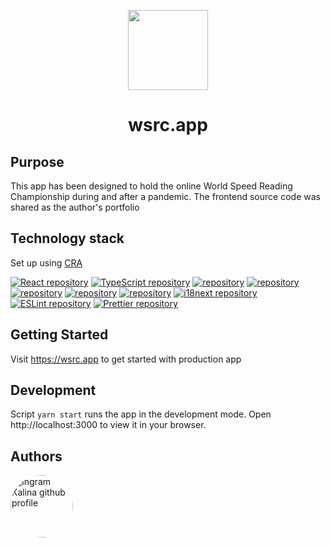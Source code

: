 <p align="center">
  <img src="https://api.wsrc.app/assets/graphics/logo.png" height="128">
  <h1 align="center">wsrc.app</h1>
</p>

## Purpose

This app has been designed to hold the online World Speed Reading Championship during and after a pandemic. The frontend source code was shared as the author's portfolio

## Technology stack

Set up using <a aria-label="create-react-app" href="https://create-react-app.dev">CRA</a>

<a aria-label="React" href="https://github.com/facebook/react/"><img alt="React repository" src="https://img.shields.io/badge/-React-black" /></a> <a aria-label="TypeScript" href="https://github.com/microsoft/TypeScript"><img alt="TypeScript repository" src="https://img.shields.io/badge/-TypeScript-black" /></a> <a aria-label="Ant Design" href="https://github.com/ant-design/ant-design"><img alt=" repository" src="https://img.shields.io/badge/-Ant Design-black" /></a> <a aria-label="styled-components" href="https://github.com/styled-components/styled-components"><img alt=" repository" src="https://img.shields.io/badge/-styled--components-black" /></a> <a aria-label="tailwindcss" href="https://github.com/tailwindlabs/tailwindcss"><img alt=" repository" src="https://img.shields.io/badge/-tailwindcss-black" /></a> <a aria-label="React Query" href="https://github.com/tanstack/query"><img alt=" repository" src="https://img.shields.io/badge/-React Query-black" /></a> <a aria-label="Recoil" href="https://github.com/facebookexperimental/Recoil"><img alt=" repository" src="https://img.shields.io/badge/-Recoil-black" /></a> <a aria-label="i18next" href="https://github.com/i18next/i18next"><img alt="i18next repository" src="https://img.shields.io/badge/-i18next-black" /></a> <a aria-label="ESLint" href="https://github.com/eslint/eslint"><img alt="ESLint repository" src="https://img.shields.io/badge/-ESLint-black" /></a> <a aria-label="Prettier" href="https://github.com/prettier/prettier"><img alt="Prettier repository" src="https://img.shields.io/badge/-Prettier-black" /></a>

## Getting Started

Visit <a aria-label="wsrc.app auth page" href="https://wsrc.app">https://wsrc.app</a> to get started with production app

## Development

Script `yarn start` runs the app in the development mode.
Open http://localhost:3000 to view it in your browser.

## Authors

<a aria-label="Ingram Kalina github profile" href="https://github.com/ingrqm/">
  <img src="https://avatars.githubusercontent.com/u/51913097?v=4" style="border-radius: 50%;" width="100px;" alt="Ingram Kalina github profile" />
</a>
